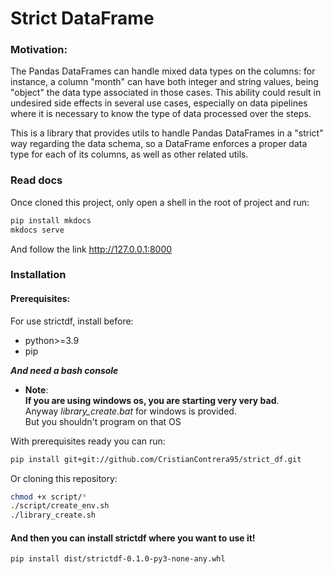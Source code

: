 # Strict DataFrame


### Motivation:

The Pandas DataFrames can handle mixed data types on the columns: for instance, a column "month" can have both integer and string values, being "object" the data type associated in those cases. This ability could result in undesired side effects in several use cases, especially on data pipelines where it is necessary to know the type of data processed over the steps.


This is a library that provides utils to handle Pandas DataFrames in a "strict" way regarding the data schema, so a DataFrame enforces a proper data type for each of its columns, as well as other related utils.


### Read docs
Once cloned this project, only open a shell in the root of project and run:
``` bash
pip install mkdocs
mkdocs serve
```
And follow the link http://127.0.0.1:8000


### Installation

#### Prerequisites:
For use strictdf, install before:
- python>=3.9
- pip

***And need a bash console***

- **Note**:  
    **If you are using windows os, you are starting very very bad**.   
    Anyway *library_create.bat* for windows is provided.  
    But you shouldn't program on that OS

With prerequisites ready you can run:

``` bash
pip install git+git://github.com/CristianContrera95/strict_df.git
```

Or cloning this repository:

``` bash
chmod +x script/*
./script/create_env.sh
./library_create.sh
```

#### And then you can install strictdf where you want to use it! 

``` bash
pip install dist/strictdf-0.1.0-py3-none-any.whl
```

